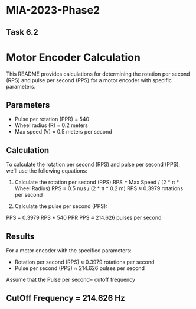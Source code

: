 # MIA-2023-Phase2
## Task 6.2
# Motor Encoder Calculation

This README provides calculations for determining the rotation per second (RPS) and pulse per second (PPS) for a motor encoder with specific parameters.

## Parameters

- Pulse per rotation (PPR) = 540
- Wheel radius (R) = 0.2 meters
- Max speed (V) = 0.5 meters per second

## Calculation

To calculate the rotation per second (RPS) and pulse per second (PPS), we'll use the following equations:

1. Calculate the rotation per second (RPS):RPS = Max Speed / (2 * π * Wheel Radius)
RPS = 0.5 m/s / (2 * π * 0.2 m)
RPS ≈ 0.3979 rotations per second

2. Calculate the pulse per second (PPS):

PPS = 0.3979 RPS * 540 PPR
PPS ≈ 214.626 pulses per second
## Results

For a motor encoder with the specified parameters:

- Rotation per second (RPS) ≈ 0.3979 rotations per second
- Pulse per second (PPS) ≈ 214.626 pulses per second

Assume that the Pulse per second= cutoff frequency 
## CutOff Frequency = 214.626 Hz


